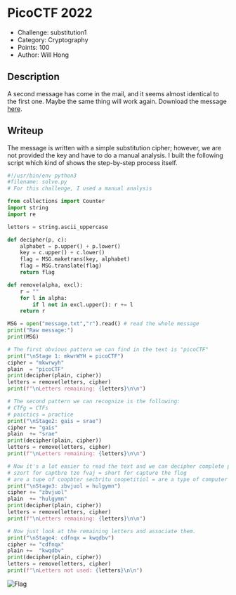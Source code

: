 # PicoCTF 2022
- Challenge: substitution1
- Category: Cryptography
- Points: 100
- Author: Will Hong

## Description
A second message has come in the mail, and it seems almost identical to the first one. Maybe the same thing will work again.
Download the message [here](https://artifacts.picoctf.net/c/415/message.txt).

## Writeup
The message is written with a simple substitution cipher; however, we are not provided the key and have to do a manual analysis.
I built the following script which kind of shows the step-by-step process itself.

```python
#!/usr/bin/env python3
#filename: solve.py
# For this challenge, I used a manual analysis

from collections import Counter
import string
import re

letters = string.ascii_uppercase

def decipher(p, c):
	alphabet = p.upper() + p.lower()
	key = c.upper() + c.lower()
	flag = MSG.maketrans(key, alphabet)
	flag = MSG.translate(flag)
	return flag

def remove(alpha, excl):
	r = ""
	for l in alpha:
		if l not in excl.upper(): r += l
	return r

MSG = open("message.txt","r").read() # read the whole message
print("Raw message:")
print(MSG)

# The first obvious pattern we can find in the text is "picoCTF"
print("\nStage 1: mkwrWYH = picoCTF")
cipher = "mkwrwyh" 
plain  = "picoCTF"
print(decipher(plain, cipher))
letters = remove(letters, cipher)
print(f"\nLetters remaining: {letters}\n\n")

# The second pattern we can recognize is the following:
# CTFg = CTFs
# paictics = practice
print("\nStage2: gais = srae")
cipher += "gais"
plain  += "srae"
print(decipher(plain, cipher))
letters = remove(letters, cipher)
print(f"\nLetters remaining: {letters}\n\n")

# Now it's a lot easier to read the text and we can decipher complete phrases:
# szort for captbre tze fvaj = short for capture the flog
# are a tupe of coopbter secbritu coopetitiol = are a type of computer security competition
print("\nStage3: zbvjuol = hulgymn")
cipher += "zbvjuol"
plain  += "hulgymn"
print(decipher(plain, cipher))
letters = remove(letters, cipher)
print(f"\nLetters remaining: {letters}\n\n")

# Now just look at the remaining letters and associate them.
print("\nStage4: cdfnqx = kwqdbv")
cipher += "cdfnqx"
plain +=  "kwqdbv"
print(decipher(plain, cipher))
letters = remove(letters, cipher)
print(f"\nLetters not used: {letters}\n\n")
```

![Flag](https://imgur.com/CZN3HBE.png)
